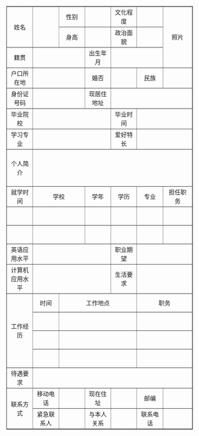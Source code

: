 <table border="1"
		   cellspacing="0px"
		   style="margin:auto;"
		   width="800px">
		<tr height="50"  style="text-align: center;">
			<td rowspan="2" >姓名</td>
            <td rowspan="2" width="100">  </td>
			<td width="100">性别</td>
			<td width="100">  </td>
			<td>文化程度</td>
			<td width="100"></td>
			<td  rowspan="3" width="120">照片</td>
		</tr>
		<tr height="50" style="text-align: center;">
			<td>身高</td>
			<td></td>
			<td>政治面貌</td>
			<td></td>
		</tr>
		<tr height="50" style="text-align: center;">
			<td width="100">籍贯</td>
			<td colspan="2"></td>
			<td>出生年月</td>
			<td colspan="2"></td>
		</tr>
		<tr height="50" style="text-align: center;">
			<td>户口所在地</td>
			<td colspan="2"></td>
			<td>婚否</td>
			<td width="100"></td>
			<td>民族</td>
			<td></td>
		</tr>
		<tr height="50" style="text-align: center;">
			<td>身份证号码</td>
			<td colspan="2"></td>
			<td>现居住地址</td>
			<td colspan="3"></td>
		</tr>			
		<tr height="50" style="text-align: center;">
			<td>毕业院校</td>
			<td colspan="3"></td>
			<td>毕业时间</td>
			<td colspan="2"></td>
		</tr>
		<tr height="50" style="text-align: center;">
			<td>学习专业</td>
			<td colspan="3"></td>
			<td>爱好特长</td>
			<td colspan="2"></td>
		</tr>
		<tr height="50" style="text-align: center;">
			<td rowspan="2">个人简介</td>
			<td colspan="6" rowspan="2"></td>
		<tr height="50" style="text-align: center;">			
		</tr>
		<tr height="50" style="text-align: center;">
			<td>就学时间</td>
			<td colspan="2">学校</td>
			<td>学年</td>
			<td>学历</td>
			<td>专业</td>
			<td>担任职务</td>
		</tr>
		<tr height="50" style="text-align: center;">
			<td></td>
			<td colspan="2"></td>
			<td></td>
			<td></td>
			<td></td>
			<td></td>
		</tr>
		<tr height="50" style="text-align: center;">
			<td></td>
			<td colspan="2"></td>
			<td></td>
			<td></td>
			<td></td>
			<td></td>
		</tr>
		<tr height="50" style="text-align: center;">
			<td>英语应用水平</td>
			<td colspan="3"></td>
			<td>职业期望</td>
			<td colspan="2"></td>
		</tr>
		<tr height="50" style="text-align: center;">
			<td>计算机应用水平</td>
			<td colspan="3"></td>
			<td>生活要求</td>
			<td colspan="2"></td>
		</tr>
		<tr height="50" style="text-align: center;">
			<td rowspan="4">工作经历</td>
			<td>时间</td>
			<td colspan="3">工作地点</td>
			<td colspan="2">职务</td>
		</tr>
		<tr height="50" style="text-align: center;">
			<td ></td>
			<td colspan="3"></td>
			<td colspan="2"></td>
		</tr>
		<tr height="50" style="text-align: center;">
			<td ></td>
			<td colspan="3"></td>
			<td colspan="2"></td>
		</tr>
		<tr height="50" style="text-align: center;">
			<td ></td>
			<td colspan="3"></td>
			<td colspan="2"></td>
		</tr>
		<tr height="50" style="text-align: center;">
			<td>待遇要求</td>
			<td colspan="6"></td>
		</tr>
		<tr height="50" style="text-align: center;">
			<td rowspan="2">联系方式</td>
			<td>移动电话</td>
			<td></td>
			<td>现在住址</td>
			<td></td>
			<td>邮编</td>
			<td></td>
		</tr>
		<tr height="50" style="text-align: center;">
			<td>紧急联系人</td>
			<td></td>
			<td>与本人关系</td>
			<td></td>
			<td>联系电话</td>
			<td></td>
		</tr>

